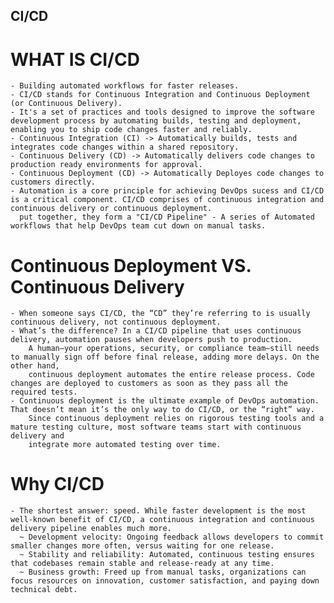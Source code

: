 ## CI/CD
  # WHAT IS CI/CD 
    - Building automated workflows for faster releases.
    - CI/CD stands for Continuous Integration and Continuous Deployment (or Continuous Delivery). 
    - It's a set of practices and tools designed to improve the software development process by automating builds, testing and deployment, enabling you to ship code changes faster and reliably.
    - Continuous Integration (CI) -> Automatically builds, tests and integrates code changes within a shared repository.
    - Continuous Delivery (CD) -> Automatically delivers code changes to production ready environments for approval.
    - Continuous Deployment (CD) -> Automatically Deployes code changes to customers directly.
    - Automation is a core principle for achieving DevOps sucess and CI/CD is a critical component. CI/CD comprises of continuous integration and continuous delivery or continuous deployment.
      put together, they form a "CI/CD Pipeline" - A series of Automated workflows that help DevOps team cut down on manual tasks.
      
  # Continuous Deployment VS. Continuous Delivery
    - When someone says CI/CD, the “CD” they’re referring to is usually continuous delivery, not continuous deployment. 
    - What’s the difference? In a CI/CD pipeline that uses continuous delivery, automation pauses when developers push to production. 
        A human—your operations, security, or compliance team—still needs to manually sign off before final release, adding more delays. On the other hand, 
        continuous deployment automates the entire release process. Code changes are deployed to customers as soon as they pass all the required tests.
    - Continuous deployment is the ultimate example of DevOps automation. That doesn’t mean it’s the only way to do CI/CD, or the “right” way. 
        Since continuous deployment relies on rigorous testing tools and a mature testing culture, most software teams start with continuous delivery and 
        integrate more automated testing over time.

  # Why CI/CD
    - The shortest answer: speed. While faster development is the most well-known benefit of CI/CD, a continuous integration and continuous delivery pipeline enables much more.
      ~ Development velocity: Ongoing feedback allows developers to commit smaller changes more often, versus waiting for one release.
      ~ Stability and reliability: Automated, continuous testing ensures that codebases remain stable and release-ready at any time.
      ~ Business growth: Freed up from manual tasks, organizations can focus resources on innovation, customer satisfaction, and paying down technical debt.

  # 
      
